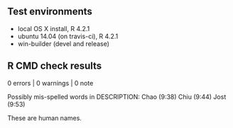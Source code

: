## Test environments

* local OS X install, R 4.2.1
* ubuntu 14.04 (on travis-ci), R 4.2.1
* win-builder (devel and release)

## R CMD check results

0 errors | 0 warnings | 0 note

Possibly mis-spelled words in DESCRIPTION:
  Chao (9:38)
  Chiu (9:44)
  Jost (9:53)
  
  These are human names.
